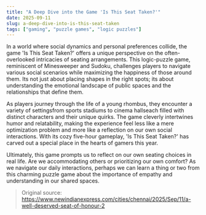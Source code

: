 ```yaml
---
title: "A Deep Dive into the Game 'Is This Seat Taken?'"
date: 2025-09-11
slug: a-deep-dive-into-is-this-seat-taken
tags: ["gaming", "puzzle games", "logic puzzles"]
---
```


In a world where social dynamics and personal preferences collide, the game 'Is This Seat Taken?' offers a unique perspective on the often-overlooked intricacies of seating arrangements. This logic-puzzle game, reminiscent of Minesweeper and Sudoku, challenges players to navigate various social scenarios while maximizing the happiness of those around them. Its not just about placing shapes in the right spots; its about understanding the emotional landscape of public spaces and the relationships that define them.

As players journey through the life of a young rhombus, they encounter a variety of settingsfrom sports stadiums to cinema hallseach filled with distinct characters and their unique quirks. The game cleverly intertwines humor and relatability, making the experience feel less like a mere optimization problem and more like a reflection on our own social interactions. With its cozy five-hour gameplay, 'Is This Seat Taken?' has carved out a special place in the hearts of gamers this year.

Ultimately, this game prompts us to reflect on our own seating choices in real life. Are we accommodating others or prioritizing our own comfort? As we navigate our daily interactions, perhaps we can learn a thing or two from this charming puzzle game about the importance of empathy and understanding in our shared spaces.
> Original source: https://www.newindianexpress.com/cities/chennai/2025/Sep/11/a-well-deserved-seat-of-honour-2